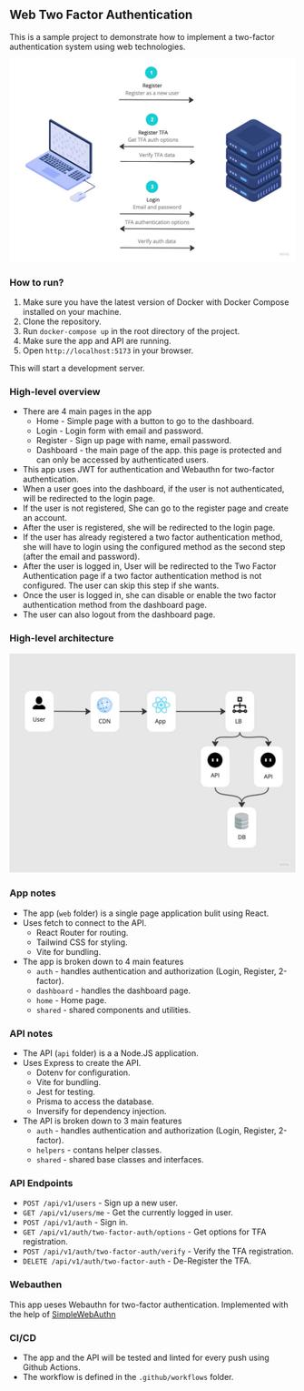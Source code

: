 ## Web Two Factor Authentication

This is a sample project to demonstrate how to implement a two-factor authentication system using web technologies.


![](./docs/images/flow.jpg)

### How to run?

1. Make sure you have the latest version of Docker with Docker Compose installed on your machine.
2. Clone the repository.
3. Run `docker-compose up` in the root directory of the project.
4. Make sure the app and API are running.
5. Open `http://localhost:5173` in your browser.

This will start a development server.

### High-level overview

- There are 4 main pages in the app
  - Home - Simple page with a button to go to the dashboard.
  - Login - Login form with email and password.
  - Register - Sign up page with name, email password.
  - Dashboard - the main page of the app. this page is protected and can only be accessed by authenticated users.
- This app uses JWT for authentication and Webauthn for two-factor authentication.
- When a user goes into the dashboard, if the user is not authenticated, will be redirected to the login page.
- If the user is not registered, She can go to the register page and create an account.
- After the user is registered, she will be redirected to the login page.
- If the user has already registered a two factor authentication method, she will have to login using the configured method as the second step (after the email and password).
- After the user is logged in, User will be redirected to the Two Factor Authentication page if a  two factor authentication method is not configured. The user can skip this step if she wants.
- Once the user is logged in, she can disable or enable the two factor authentication method from the dashboard page.
- The user can also logout from the dashboard page.


### High-level architecture

![](./docs/images/high-level.jpg)



### App notes

- The app (`web` folder) is a single page application bulit using React.
- Uses fetch to connect to the API.
  - React Router for routing.
  - Tailwind CSS for styling.
  - Vite for bundling.
- The app is broken down to 4 main features
  - `auth` - handles authentication and authorization (Login, Register, 2-factor).
  - `dashboard` - handles the dashboard page.
  - `home` - Home page.
  - `shared` - shared components and utilities.

### API notes

- The API (`api` folder) is a a Node.JS application.
- Uses Express to create the API.
  - Dotenv for configuration.
  - Vite for bundling.
  - Jest for testing.
  - Prisma to access the database.
  - Inversify for dependency injection.
- The API is broken down to 3 main features
  - `auth` - handles authentication and authorization (Login, Register, 2-factor).
  - `helpers` - contans helper classes.
  - `shared` - shared base classes and interfaces.


### API Endpoints

- `POST /api/v1/users` - Sign up a new user.
- `GET /api/v1/users/me` - Get the currently logged in user.
- `POST /api/v1/auth` - Sign in.
- `GET /api/v1/auth/two-factor-auth/options` - Get options for TFA registration.
- `POST /api/v1/auth/two-factor-auth/verify` - Verify the TFA registration.
- `DELETE /api/v1/auth/two-factor-auth` - De-Register the TFA.

### Webauthen

This app ueses Webauthn for two-factor authentication. Implemented with the help of 
[SimpleWebAuthn](https://simplewebauthn.dev/)


### CI/CD

- The app and the API will be tested and linted for every push using Github Actions.
- The workflow is defined in the `.github/workflows` folder.
